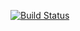 [![Build Status](https://travis-ci.org/PlotnikovAleksey/lab05.svg?branch=master)](https://travis-ci.org/PlotnikovAleksey/lab05)
